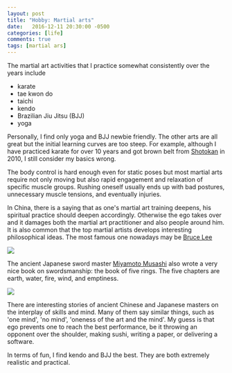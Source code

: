 ```yaml
---
layout: post
title: "Hobby: Martial arts"
date:   2016-12-11 20:30:00 -0500
categories: [life]
comments: true
tags: [martial ars]
---
```


The martial art activities that I practice somewhat consistently over the years include 

* karate
* tae kwon do
* taichi
* kendo
* Brazilian Jiu Jitsu (BJJ)
* yoga

Personally, I find only yoga and BJJ newbie friendly.
The other arts are all great but the initial learning curves are too steep.
For example, although I have practiced karate for over 10 years and got brown belt from [Shotokan](https://en.wikipedia.org/wiki/Shotokan) in 2010, I still consider my basics wrong.

The body control is hard enough even for static poses but most martial arts require not only moving but also rapid engagement and relaxation of specific muscle groups. Rushing oneself usually ends up with bad postures,
unnecessary muscle tensions, and eventually injuries.

In China, there is a saying that as one's martial art training deepens,
his spiritual practice should deepen accordingly.
Otherwise the ego takes over and it damages both the martial art practitioner and also people around him.
It is also common that the top martial artists develops interesting philosophical ideas.
The most famous one nowadays may be [Bruce Lee](https://en.wikipedia.org/wiki/Bruce_Lee)

<a target="_blank"  href="https://www.amazon.com/gp/product/0897502027/ref=as_li_tl?ie=UTF8&camp=1789&creative=9325&creativeASIN=0897502027&linkCode=as2&tag=nosarthur2016-20&linkId=f787b6efee9b41c4ea295149f5f58be4"><img border="0" src="//ws-na.amazon-adsystem.com/widgets/q?_encoding=UTF8&MarketPlace=US&ASIN=0897502027&ServiceVersion=20070822&ID=AsinImage&WS=1&Format=_SL250_&tag=nosarthur2016-20" ></a><img src="//ir-na.amazon-adsystem.com/e/ir?t=nosarthur2016-20&l=am2&o=1&a=0897502027" width="1" height="1" border="0" alt="" style="border:none !important; margin:0px !important;" />

The ancient Japanese sword master [Miyamoto Musashi](https://en.wikipedia.org/wiki/Miyamoto_Musashi) also wrote a very nice book on swordsmanship: the book of five rings. The five chapters are earth, water, fire, wind, and emptiness. 

<a target="_blank"  href="https://www.amazon.com/gp/product/1590309847/ref=as_li_tl?ie=UTF8&camp=1789&creative=9325&creativeASIN=1590309847&linkCode=as2&tag=nosarthur2016-20&linkId=bfb625568c1b87aa8e2a57d8df278db9"><img border="0" src="//ws-na.amazon-adsystem.com/widgets/q?_encoding=UTF8&MarketPlace=US&ASIN=1590309847&ServiceVersion=20070822&ID=AsinImage&WS=1&Format=_SL250_&tag=nosarthur2016-20" ></a><img src="//ir-na.amazon-adsystem.com/e/ir?t=nosarthur2016-20&l=am2&o=1&a=1590309847" width="1" height="1" border="0" alt="" style="border:none !important; margin:0px !important;" />

There are interesting stories of ancient Chinese and Japanese masters on the interplay of skills and mind.
Many of them say similar things, such as 'one mind', 'no mind', 'oneness of the art and the mind'.
My guess is that ego prevents one to reach the best performance, be it
throwing an opponent over the shoulder, making sushi, writing a paper, 
or delivering a software.

In terms of fun, I find kendo and BJJ the best.
They are both extremely realistic and practical.

